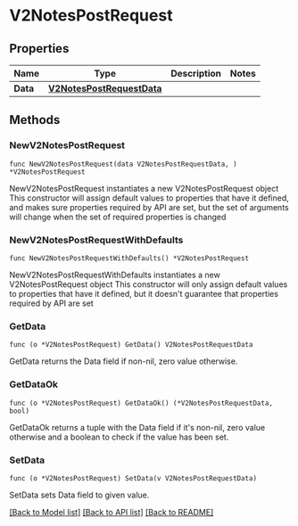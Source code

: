 # V2NotesPostRequest

## Properties

Name | Type | Description | Notes
------------ | ------------- | ------------- | -------------
**Data** | [**V2NotesPostRequestData**](V2NotesPostRequestData.md) |  | 

## Methods

### NewV2NotesPostRequest

`func NewV2NotesPostRequest(data V2NotesPostRequestData, ) *V2NotesPostRequest`

NewV2NotesPostRequest instantiates a new V2NotesPostRequest object
This constructor will assign default values to properties that have it defined,
and makes sure properties required by API are set, but the set of arguments
will change when the set of required properties is changed

### NewV2NotesPostRequestWithDefaults

`func NewV2NotesPostRequestWithDefaults() *V2NotesPostRequest`

NewV2NotesPostRequestWithDefaults instantiates a new V2NotesPostRequest object
This constructor will only assign default values to properties that have it defined,
but it doesn't guarantee that properties required by API are set

### GetData

`func (o *V2NotesPostRequest) GetData() V2NotesPostRequestData`

GetData returns the Data field if non-nil, zero value otherwise.

### GetDataOk

`func (o *V2NotesPostRequest) GetDataOk() (*V2NotesPostRequestData, bool)`

GetDataOk returns a tuple with the Data field if it's non-nil, zero value otherwise
and a boolean to check if the value has been set.

### SetData

`func (o *V2NotesPostRequest) SetData(v V2NotesPostRequestData)`

SetData sets Data field to given value.



[[Back to Model list]](../README.md#documentation-for-models) [[Back to API list]](../README.md#documentation-for-api-endpoints) [[Back to README]](../README.md)


